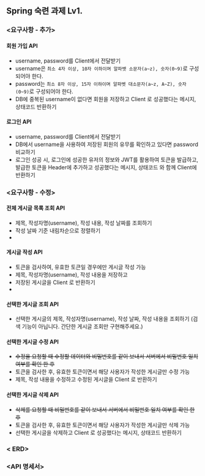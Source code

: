 ## Spring 숙련 과제 Lv1.

### <요구사항 - 추가>


#### 회원 가입 API
- username, password를 Client에서 전달받기
- username은  `최소 4자 이상, 10자 이하이며 알파벳 소문자(a~z), 숫자(0~9)`로 구성되어야 한다. 
- password는  `최소 8자 이상, 15자 이하이며 알파벳 대소문자(a~z, A~Z), 숫자(0~9)`로 구성되어야 한다.
- DB에 중복된 username이 없다면 회원을 저장하고 Client 로 성공했다는 메시지, 상태코드 반환하기

#### 로그인 API
- username, password를 Client에서 전달받기 
- DB에서 username을 사용하여 저장된 회원의 유무를 확인하고 있다면 password 비교하기
- 로그인 성공 시, 로그인에 성공한 유저의 정보와 JWT를 활용하여 토큰을 발급하고,
  발급한 토큰을 Header에 추가하고 성공했다는 메시지, 상태코드 와 함께 Client에 반환하기

### <요구사항 - 수정>

#### 전체 게시글 목록 조회 API
- 제목, 작성자명(username), 작성 내용, 작성 날짜를 조회하기
- 작성 날짜 기준 내림차순으로 정렬하기 
- 
#### 게시글 작성 API
- 토큰을 검사하여, 유효한 토큰일 경우에만 게시글 작성 가능
- 제목, 작성자명(username), 작성 내용을 저장하고
- 저장된 게시글을 Client 로 반환하기 
- 
#### 선택한 게시글 조회 API
 - 선택한 게시글의 제목, 작성자명(username), 작성 날짜, 작성 내용을 조회하기
      (검색 기능이 아닙니다. 간단한 게시글 조회만 구현해주세요.)

#### 선택한 게시글 수정 API
- ~~수정을 요청할 때 수정할 데이터와 비밀번호를 같이 보내서 서버에서 비밀번호 일치 여부를 확인 한 후~~
- 토큰을 검사한 후, 유효한 토큰이면서 해당 사용자가 작성한 게시글만 수정 가능
- 제목, 작성 내용을 수정하고 수정된 게시글을 Client 로 반환하기

#### 선택한 게시글 삭제 API
- ~~삭제를 요청할 때 비밀번호를 같이 보내서 서버에서 비밀번호 일치 여부를 확인 한 후~~ 
- 토큰을 검사한 후, 유효한 토큰이면서 해당 사용자가 작성한 게시글만 삭제 가능
- 선택한 게시글을 삭제하고 Client 로 성공했다는 메시지, 상태코드 반환하기

### < ERD>


### <API 명세서>



